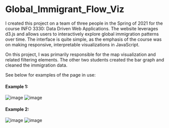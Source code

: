 # Global_Immigrant_Flow_Viz

I created this project on a team of three people in the Spring of 2021 for the course INFO 3330: Data Driven Web Applications. The website leverages d3.js and allows users to interactively explore global immigration patterns over time. The interface is quite simple, as the emphasis of the course was on making responsive, interpretable visualizations in JavaScript.

On this project, I was primarily responsible for the map visualization and related filtering elements. The other two students created the bar graph and cleaned the immigration data.

See below for examples of the page in use:

#### Example 1:
![image](https://github.com/TeodoroTopa/Global_Immigrant_Flow_Viz/assets/27015256/e1cc25d7-5b1e-4894-994b-5619aa8ee0f2)
![image](https://github.com/TeodoroTopa/Global_Immigrant_Flow_Viz/assets/27015256/ceedd8f4-cc92-496f-97bf-2cc3dac350a1)

#### Example 2:
![image](https://github.com/TeodoroTopa/Global_Immigrant_Flow_Viz/assets/27015256/c4c71da6-50a5-4253-9036-0227c8bfc9d9)
![image](https://github.com/TeodoroTopa/Global_Immigrant_Flow_Viz/assets/27015256/a8f08129-f3e9-4cd6-981a-f8d570d8a872)




